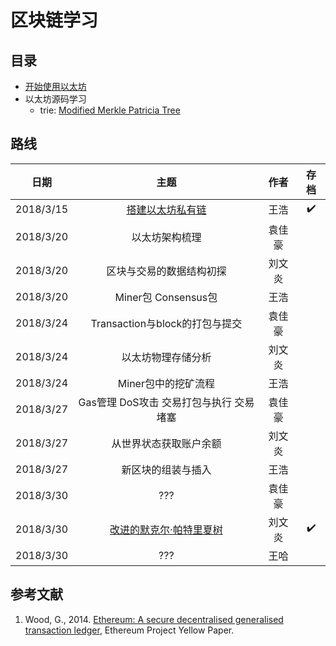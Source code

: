 # 区块链学习

## 目录

* [开始使用以太坊](./开始使用以太坊.md)
* 以太坊源码学习
  * trie: [Modified Merkle Patricia Tree](./trie.md)

## 路线

| 日期 | 主题 | 作者 | 存档 |
| :-: | :-: | :-: | :-: |
| 2018/3/15 | [搭建以太坊私有链](./开始使用以太坊.md) | 王浩 | ✔️ |
| 2018/3/20 | 以太坊架构梳理 | 袁佳豪 |  |
| 2018/3/20 | 区块与交易的数据结构初探 | 刘文炎 |  |
| 2018/3/20 | Miner包 Consensus包 | 王浩 |  |
| 2018/3/24 | Transaction与block的打包与提交 | 袁佳豪 |  |
| 2018/3/24 | 以太坊物理存储分析 | 刘文炎 |  |
| 2018/3/24 | Miner包中的挖矿流程 | 王浩 |  |
| 2018/3/27 | Gas管理 DoS攻击 交易打包与执行 交易堵塞 | 袁佳豪 |  |
| 2018/3/27 | 从世界状态获取账户余额 | 刘文炎 |  |
| 2018/3/27 | 新区块的组装与插入 | 王浩 |  |
| 2018/3/30 | ??? | 袁佳豪 |  |
| 2018/3/30 | [改进的默克尔·帕特里夏树](./trie.md) | 刘文炎 | ✔️ |
| 2018/3/30 | ??? | 王哈 |  |

  

## 参考文献
1. Wood, G., 2014. [Ethereum: A secure decentralised generalised transaction ledger](https://ethereum.github.io/yellowpaper/paper.pdf), Ethereum Project Yellow Paper.

